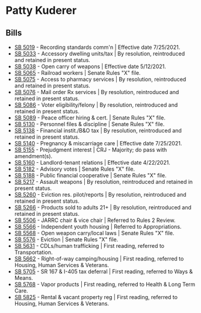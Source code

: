 # Patty Kuderer
## Bills
* [SB 5019](/bill/2021-22/sb/5019/) - Recording standards comm'n | Effective date 7/25/2021.
* [SB 5033](/bill/2021-22/sb/5033/) - Accessory dwelling units/tax | By resolution, reintroduced and retained in present status.
* [SB 5038](/bill/2021-22/sb/5038/) - Open carry of weapons | Effective date 5/12/2021.
* [SB 5065](/bill/2021-22/sb/5065/) - Railroad workers | Senate Rules "X" file.
* [SB 5075](/bill/2021-22/sb/5075/) - Access to pharmacy services | By resolution, reintroduced and retained in present status.
* [SB 5076](/bill/2021-22/sb/5076/) - Mail order Rx services | By resolution, reintroduced and retained in present status.
* [SB 5086](/bill/2021-22/sb/5086/) - Voter eligibility/felony | By resolution, reintroduced and retained in present status.
* [SB 5089](/bill/2021-22/sb/5089/) - Peace officer hiring & cert. | Senate Rules "X" file.
* [SB 5130](/bill/2021-22/sb/5130/) - Personnel files & discipline | Senate Rules "X" file.
* [SB 5138](/bill/2021-22/sb/5138/) - Financial instit./B&O tax | By resolution, reintroduced and retained in present status.
* [SB 5140](/bill/2021-22/sb/5140/) - Pregnancy & miscarriage care | Effective date 7/25/2021.
* [SB 5155](/bill/2021-22/sb/5155/) - Prejudgment interest | CRJ - Majority; do pass with amendment(s).
* [SB 5160](/bill/2021-22/sb/5160/) - Landlord-tenant relations | Effective date 4/22/2021.
* [SB 5182](/bill/2021-22/sb/5182/) - Advisory votes | Senate Rules "X" file.
* [SB 5188](/bill/2021-22/sb/5188/) - Public financial cooperative | Senate Rules "X" file.
* [SB 5217](/bill/2021-22/sb/5217/) - Assault weapons | By resolution, reintroduced and retained in present status.
* [SB 5260](/bill/2021-22/sb/5260/) - Eviction res. pilot/reports | By resolution, reintroduced and retained in present status.
* [SB 5266](/bill/2021-22/sb/5266/) - Products sold to adults 21+ | By resolution, reintroduced and retained in present status.
* [SB 5506](/bill/2021-22/sb/5506/) - JARRC chair & vice chair | Referred to Rules 2 Review.
* [SB 5566](/bill/2021-22/sb/5566/) - Independent youth housing | Referred to Appropriations.
* [SB 5568](/bill/2021-22/sb/5568/) - Open weapon carry/local laws | Senate Rules "X" file.
* [SB 5576](/bill/2021-22/sb/5576/) - Eviction | Senate Rules "X" file.
* [SB 5631](/bill/2021-22/sb/5631/) - CDLs/human trafficking | First reading, referred to Transportation.
* [SB 5662](/bill/2021-22/sb/5662/) - Right-of-way camping/housing | First reading, referred to Housing, Human Services & Veterans.
* [SB 5705](/bill/2021-22/sb/5705/) - SR 167 & I-405 tax deferral | First reading, referred to Ways & Means.
* [SB 5768](/bill/2021-22/sb/5768/) - Vapor products | First reading, referred to Health & Long Term Care.
* [SB 5825](/bill/2021-22/sb/5825/) - Rental & vacant property reg | First reading, referred to Housing, Human Services & Veterans.
